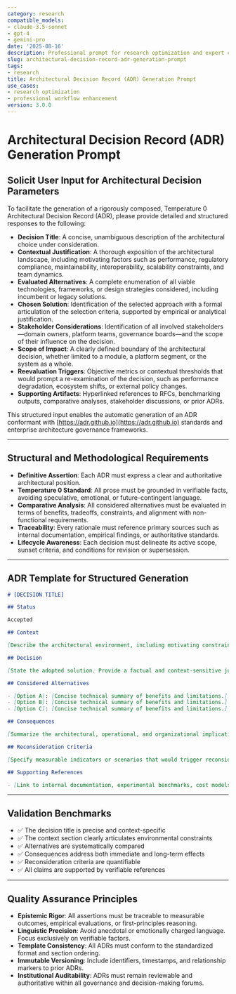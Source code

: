 ```yaml
---
category: research
compatible_models:
- claude-3.5-sonnet
- gpt-4
- gemini-pro
date: '2025-08-16'
description: Professional prompt for research optimization and expert consultation
slug: architectural-decision-record-adr-generation-prompt
tags:
- research
title: Architectural Decision Record (ADR) Generation Prompt
use_cases:
- research optimization
- professional workflow enhancement
version: 3.0.0
---
```


# Architectural Decision Record (ADR) Generation Prompt

## Solicit User Input for Architectural Decision Parameters

To facilitate the generation of a rigorously composed, Temperature 0 Architectural Decision Record (ADR), please provide detailed and structured responses to the following:

- **Decision Title**: A concise, unambiguous description of the architectural choice under consideration.
- **Contextual Justification**: A thorough exposition of the architectural landscape, including motivating factors such as performance, regulatory compliance, maintainability, interoperability, scalability constraints, and team dynamics.
- **Evaluated Alternatives**: A complete enumeration of all viable technologies, frameworks, or design strategies considered, including incumbent or legacy solutions.
- **Chosen Solution**: Identification of the selected approach with a formal articulation of the selection criteria, supported by empirical or analytical justification.
- **Stakeholder Considerations**: Identification of all involved stakeholders—domain owners, platform teams, governance boards—and the scope of their influence on the decision.
- **Scope of Impact**: A clearly defined boundary of the architectural decision, whether limited to a module, a platform segment, or the system as a whole.
- **Reevaluation Triggers**: Objective metrics or contextual thresholds that would prompt a re-examination of the decision, such as performance degradation, ecosystem shifts, or external policy changes.
- **Supporting Artifacts**: Hyperlinked references to RFCs, benchmarking outputs, comparative analyses, stakeholder discussions, or prior ADRs.

This structured input enables the automatic generation of an ADR conformant with [https://adr.github.io](https://adr.github.io) standards and enterprise architecture governance frameworks.

---

## Structural and Methodological Requirements

- **Definitive Assertion**: Each ADR must express a clear and authoritative architectural position.
- **Temperature 0 Standard**: All prose must be grounded in verifiable facts, avoiding speculative, emotional, or future-contingent language.
- **Comparative Analysis**: All considered alternatives must be evaluated in terms of benefits, tradeoffs, constraints, and alignment with non-functional requirements.
- **Traceability**: Every rationale must reference primary sources such as internal documentation, empirical findings, or authoritative standards.
- **Lifecycle Awareness**: Each decision must delineate its active scope, sunset criteria, and conditions for revision or supersession.

---

## ADR Template for Structured Generation

```md
# [DECISION TITLE]

## Status

Accepted

## Context

[Describe the architectural environment, including motivating constraints, performance drivers, integration dependencies, or compliance considerations.]

## Decision

[State the adopted solution. Provide a factual and context-sensitive justification based on evaluation criteria.]

## Considered Alternatives

- [Option A]: [Concise technical summary of benefits and limitations.]
- [Option B]: [Concise technical summary of benefits and limitations.]
- [Option C]: [Concise technical summary of benefits and limitations.]

## Consequences

[Summarize the architectural, operational, and organizational implications. Include implementation overhead, maintenance burden, or alignment with long-term strategy.]

## Reconsideration Criteria

[Specify measurable indicators or scenarios that would trigger reconsideration of this decision.]

## Supporting References

- [Link to internal documentation, experimental benchmarks, cost models, or external standards.]
```

---

## Validation Benchmarks

- ✅ The decision title is precise and context-specific
- ✅ The context section clearly articulates environmental constraints
- ✅ Alternatives are systematically compared
- ✅ Consequences address both immediate and long-term effects
- ✅ Reconsideration criteria are quantifiable
- ✅ All claims are supported by verifiable references

---

## Quality Assurance Principles

- **Epistemic Rigor**: All assertions must be traceable to measurable outcomes, empirical evaluations, or first-principles reasoning.
- **Linguistic Precision**: Avoid anecdotal or emotionally charged language. Focus exclusively on verifiable factors.
- **Template Consistency**: All ADRs must conform to the standardized format and section ordering.
- **Immutable Versioning**: Include identifiers, timestamps, and relationship markers to prior ADRs.
- **Institutional Auditability**: ADRs must remain reviewable and authoritative within all governance and decision-making forums.

